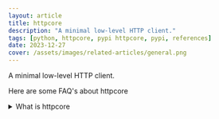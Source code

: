 ```yaml
---
layout: article
title: httpcore
description: "A minimal low-level HTTP client."
tags: [python, httpcore, pypi httpcore, pypi, references]
date: 2023-12-27
cover: /assets/images/related-articles/general.png
---
```


A minimal low-level HTTP client.

Here are some FAQ's about httpcore
<details>
<summary>What is httpcore</summary>
A minimal low-level HTTP client.
</details>

